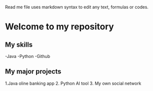 Read me file uses markdown syntax to edit any text, formulas or codes.

# Welcome to my repository

## My skills

 -Java
 -Python
 -Github

## My major projects
1.Java oline banking app
2. Python AI tool
3. My own social network
